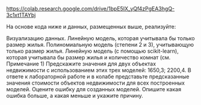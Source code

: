 https://colab.research.google.com/drive/1bpE5IX_yQf4zPgEA3hgQ-3c1xt1TAYbj

На основе кода ниже и данных, размещенных выше, реализуйте:

Визуализацию данных. 
Линейную модель, которая учитывала бы только размер жилья.
Полиномиальную модель (степени 2 и 3), учитывающую только размер жилья.
Линейную модель (с помощью scikit-learn), которая учитывала бы размер жилья и количество комнат (см. Примечание 1)
Предскажите значения для двух объектах недвижимости с использованием этих трех моделей: 1650,3; 2200,4.
В ответе к лабораторной работе и в колабе представьте предсказанные значения стоимости объектов недвижимости для всех построенных моделей.
Оцените ошибку для созданных моделей. Опишите какая ошибка больше, а какая меньше и укажите причину.